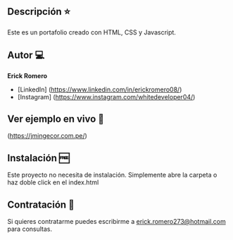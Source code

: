 ## Descripción ⭐

Este es un portafolio creado con HTML, CSS y Javascript.

## Autor 💻
**Erick Romero**

* [LinkedIn] (https://www.linkedin.com/in/erickromero08/)
* [Instagram] (https://www.instagram.com/whitedeveloper04/)

  
## Ver ejemplo en vivo 🔴
(https://jmingecor.com.pe/)
  
## Instalación 🆓
Este proyecto no necesita de instalación. Simplemente abre la carpeta o haz doble click en el index.html

## Contratación 📝
Si quieres contratarme puedes escribirme a erick.romero273@hotmail.com para consultas.
